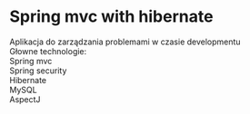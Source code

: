 # Spring mvc with hibernate
Aplikacja do zarządzania problemami w czasie developmentu\
Głowne technologie:\
Spring mvc\
Spring security\
Hibernate\
MySQL\
AspectJ




